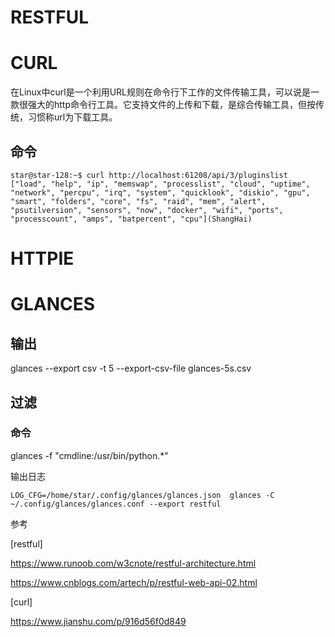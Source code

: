 # RESTFUL





# CURL

在Linux中curl是一个利用URL规则在命令行下工作的文件传输工具，可以说是一款很强大的http命令行工具。它支持文件的上传和下载，是综合传输工具，但按传统，习惯称url为下载工具。



## 命令

```
star@star-128:~$ curl http://localhost:61208/api/3/pluginslist
["load", "help", "ip", "memswap", "processlist", "cloud", "uptime", "network", "percpu", "irq", "system", "quicklook", "diskio", "gpu", "smart", "folders", "core", "fs", "raid", "mem", "alert", "psutilversion", "sensors", "now", "docker", "wifi", "ports", "processcount", "amps", "batpercent", "cpu"](ShangHai)
```





# HTTPIE



# GLANCES

## 输出

glances --export csv -t 5 --export-csv-file glances-5s.csv



## 过滤

### 命令

glances -f "cmdline:\/usr\/bin\/python.*"



输出日志

```
LOG_CFG=/home/star/.config/glances/glances.json  glances -C ~/.config/glances/glances.conf --export restful
```



参考

[restful]

https://www.runoob.com/w3cnote/restful-architecture.html

https://www.cnblogs.com/artech/p/restful-web-api-02.html

[curl]

https://www.jianshu.com/p/916d56f0d849